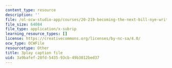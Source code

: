 ```yaml
---
content_type: resource
description: ''
file: /ol-ocw-studio-app/courses/20-219-becoming-the-next-bill-nye-writing-and-hosting-the-educational-show-january-iap-2015/3a9bafef28fd543593cb49b3012bed37_rCG6r6gotZQ.vtt
file_size: 64084
file_type: application/x-subrip
learning_resource_types: []
license: https://creativecommons.org/licenses/by-nc-sa/4.0/
ocw_type: OCWFile
resourcetype: Other
title: 3play caption file
uid: 3a9bafef-28fd-5435-93cb-49b3012bed37
---
```


